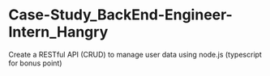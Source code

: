 # Case-Study_BackEnd-Engineer-Intern_Hangry
Create a RESTful API (CRUD) to manage user data using node.js (typescript for bonus point)
